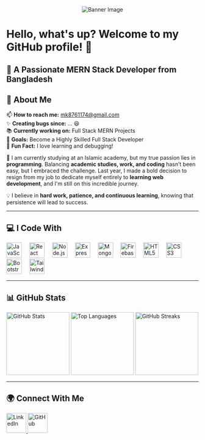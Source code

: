 <!-- Banner Image -->
<div align="center">
  <img src="https://i.ibb.co/xfKXZRP/Screenshot-2025-01-24-102654.png" alt="Banner Image" />
</div>

<h1 align="left">Hello, what's up? Welcome to my GitHub profile! 👋</h1>

###

<h2 align="left">🚀 A Passionate MERN Stack Developer from Bangladesh</h2>

###

<h2 align="left">📌 About Me</h2>

📫 **How to reach me:** mk8761174@gmail.com  
✨ **Creating bugs since:** ... 😆  
📚 **Currently working on:** Full Stack MERN Projects  
🎯 **Goals:** Become a Highly Skilled Full Stack Developer  
🎲 **Fun Fact:** I love learning and debugging!  

📖 I am currently studying at an Islamic academy, but my true passion lies in **programming**. Balancing **academic studies, work, and coding** hasn’t been easy, but I embraced the challenge. Last year, I made a bold decision to resign from my job to dedicate myself entirely to **learning web development**, and I'm still on this incredible journey.  

💡 I believe in **hard work, patience, and continuous learning**, knowing that persistence will lead to success.  

---

<h2 align="left">💻 I Code With</h2>

<div align="left">
  <img src="https://cdn.jsdelivr.net/gh/devicons/devicon/icons/javascript/javascript-original.svg" height="40" alt="JavaScript" />
  <img width="12" />
  <img src="https://cdn.jsdelivr.net/gh/devicons/devicon/icons/react/react-original.svg" height="40" alt="React" />
  <img width="12" />
  <img src="https://cdn.jsdelivr.net/gh/devicons/devicon/icons/nodejs/nodejs-original.svg" height="40" alt="Node.js" />
  <img width="12" />
  <img src="https://cdn.jsdelivr.net/gh/devicons/devicon/icons/express/express-original.svg" height="40" alt="Express.js" />
  <img width="12" />
  <img src="https://cdn.jsdelivr.net/gh/devicons/devicon/icons/mongodb/mongodb-original.svg" height="40" alt="MongoDB" />
  <img width="12" />
  <img src="https://cdn.jsdelivr.net/gh/devicons/devicon/icons/firebase/firebase-plain.svg" height="40" alt="Firebase" />
  <img width="12" />
  <img src="https://cdn.jsdelivr.net/gh/devicons/devicon/icons/html5/html5-original.svg" height="40" alt="HTML5" />
  <img width="12" />
  <img src="https://cdn.jsdelivr.net/gh/devicons/devicon/icons/css3/css3-original.svg" height="40" alt="CSS3" />
  <img width="12" />
  <img src="https://cdn.jsdelivr.net/gh/devicons/devicon/icons/bootstrap/bootstrap-original.svg" height="40" alt="Bootstrap" />
  <img width="12" />
  <img src="https://cdn.jsdelivr.net/gh/devicons/devicon/icons/tailwindcss/tailwindcss-plain.svg" height="40" alt="Tailwind CSS" />
</div>

---

<h2 align="left">📊 GitHub Stats</h2>

<div align="left">
  <img src="https://github-readme-stats.vercel.app/api?username=md-munna-khan&show_icons=true&theme=radical" height="165" alt="GitHub Stats" />
  <img src="https://github-readme-stats.vercel.app/api/top-langs/?username=md-munna-khan&layout=compact&theme=radical" height="165" alt="Top Languages" />
  <img src="https://github-readme-streak-stats.herokuapp.com/?user=md-munna-khan&theme=radical" height="165" alt="GitHub Streaks" />
</div>

---

<h2 align="left">🌍 Connect With Me</h2>

<div align="left">
  <a href="https://www.linkedin.com/in/munna-mia-9b43422b9" target="_blank">
    <img src="https://raw.githubusercontent.com/maurodesouza/profile-readme-generator/master/src/assets/icons/social/linkedin/default.svg" width="52" height="52" alt="LinkedIn" />
  </a>
  <a href="https://github.com/md-munna-khan" target="_blank">
    <img src="https://raw.githubusercontent.com/maurodesouza/profile-readme-generator/master/src/assets/icons/social/github/default.svg" width="52" height="52" alt="GitHub" />
  </a>
</div>
